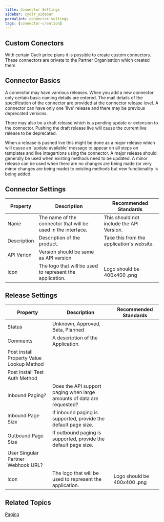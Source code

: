 ```yaml
---
title: Connector Settings
sidebar: cyclr_sidebar
permalink: connector-settings
tags: [connector-creation]
---
```


## Custom Conectors

With certain Cyclr price plans it is possible to create custom connectors.  These connectors are private to the Partner Organisation which created them.  

## Connector Basics

A connector may have vanrious releases.  When you add a new connector only certain basic naming details are entered.  The mail details of the specification of the connector are provided at the connector release level.  A connector can have only one 'live' release and there may be previous deprecated versions.

There may also be a draft release which is a pending update or extension to the connector. Pushing the draft release live will cause the current live release to be deprecated.

When a release is pushed live this might be done as a major release which will cause an 'update available' message to appear on all steps on templates and live integartions using the connector.  A major release should generally be used when existing methods need to be updated.  A minor release can be used when there are no changes are being made (or very minor changes are being made) to existing methods but new functionality is being added.

## Connector Settings

| Property | Description | Recommended Standards |
| --- | --- | --- |
| Name | The name of the connector that will be used in the interface. | This should not include the API Version. |
| Description | Description of the product. | Take this from the application's website. |
| API Verion | Version should be same as API version| |
| Icon | The logo that will be used to represent the application. | Logo should be 400x400 .png |

## Release Settings

| Property | Description | Recommended Standards |
| --- | --- | --- |
| Status | Unknown, Approved, Beta, Planned | |
| Comments | A description of the Application.| |
| Post install Property Value Lookup Method | | |
| Post Install Test Auth Method | | |
| Inbound Paging? | Does the API support paging when large amounts of data are requested? | |
| Inbound Page Size | If inbound paging is supported, provide the default page size. | |
| Outbound Page Size | If outbound paging is supported, provide the default page size. | |
| User Singular Partner Webhook URL? | | |
| Icon | The logo that will be used to represent the application. | Logo should be 400x400 .png |

## Related Topics

[Paging](./connector-paging) 

